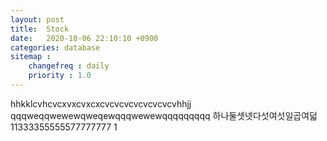 ```yaml
---
layout: post
title:  Stock
date:   2020-10-06 22:10:10 +0900
categories: database
sitemap :
    changefreq : daily
    priority : 1.0
---
```

























hhkklcvhcvcxvxcvxcxcvcvcvcvcvcvcvcvhhjj
qqqweqqwewewqweqewqqqwewewqqqqqqqqq
하나둘셋넷다섯여섯일곱여덟
11333355555577777777
1
